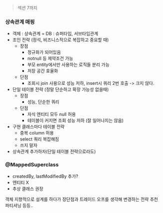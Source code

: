 > 섹션 7까지

### 상속관계 매핑
- 객체 : 상속관계 = DB : 슈퍼타입, 서브타입관계
- 조인 전략 (정석, 비즈니스적으로 복잡하고 중요할 때)
  - 장점
    - 정규화가 되어있음
    - notnull 등 제약조건 가능
    - 부모 entity에서만 사용하는 로직들 분리 가능
    - 저장 공간 효율화
  - 단점
    - 조회시 join 사용으로 성능 저하, insert시 쿼리 2번 호출 -> 크지 않다.
- 단일 테이블 전략 (정말 단순하고 확장 가능성 없을때)
  - 장점
    - 성능, 단순한 쿼리
  - 단점
    - 자식 엔티티 모두 null 허용
    - 테이블이 커지면 조회 성능 저하 (잘 일어나지는 않음)
- 구현 클래스마다 테이블 전략
  - 중복 column 허용
  - select 쿼리 복잡해짐
  - 쓰지 말자
- 상속관계 추가하자(단일 테이블 전략으로라도)

### @MappedSuperclass
- createdBy, lastModifiedBy 추가?
- 엔티티 X
- 추상 클래스 권장

객체 지향적으로 설계를 하다가 장단점과 트레이드 오프를 생각해 변경하는 전략 추천   
파티셔닝 등등..